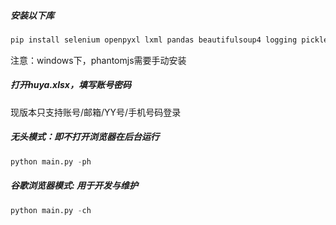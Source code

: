 ##### 安装以下库
```python
pip install selenium openpyxl lxml pandas beautifulsoup4 logging pickle configparser
```

注意：windows下，phantomjs需要手动安装

##### 打开huya.xlsx，填写账号密码
现版本只支持账号/邮箱/YY号/手机号码登录

##### 无头模式：即不打开浏览器在后台运行
```python
python main.py -ph
```

##### 谷歌浏览器模式: 用于开发与维护
```python
python main.py -ch
```
